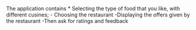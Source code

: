 The application contains
      * Selecting the type of food that you like, with  different cusines;
      - Choosing the restaurant
      -Displaying the offers given by the restaurant
      -Then ask for ratings and feedback
